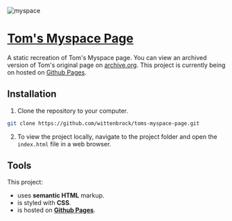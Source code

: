 ![myspace](https://user-images.githubusercontent.com/41911653/58663072-79d81400-82e0-11e9-92ab-aa19693d6c1a.png)

# [Tom's Myspace Page](https://wittenbrock.github.io/toms-myspace-page/)

A static recreation of Tom's Myspace page. You can view an archived version of Tom's original page on [archive.org](https://web.archive.org/web/20060423020134/myspace.com/tom). This project is currently being on hosted on [Github Pages](https://wittenbrock.github.io/toms-myspace-page/).

## Installation

1. Clone the repository to your computer.

```bash
git clone https://github.com/wittenbrock/toms-myspace-page.git
```

2. To view the project locally, navigate to the project folder and open the `index.html` file in a web browser.

## Tools

This project:

* uses **semantic HTML** markup.
* is styled with **CSS**.
* is hosted on **[Github Pages](https://wittenbrock.github.io/toms-myspace-page/)**.
